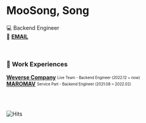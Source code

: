 # MooSong, Song

💻 Backend Engineer   
📌 **[EMAIL](mailto:real.purple.hae.s@gmail.com)**

<br/>

### 💼 Work Experiences

**[Weverse Company](https://weverse.io)**  <sub><sup>Live Team - Backend Engineer (2022.12 ~ now)</sup></sub>  
**[MAROMAV](https://www.trymake.co)**  <sub><sup>Service Part - Backend Engineer (2021.08 ~ 2022.02)</sup></sub>  

<br/>
<br/>

![Hits](https://hits.seeyoufarm.com/api/count/incr/badge.svg?url=https%3A%2F%2Fgithub.com%2Fmoosongsong&count_bg=%23FFA094&title_bg=%23555555&icon=github.svg&icon_color=%23E7E7E7&title=HITS&edge_flat=false)
